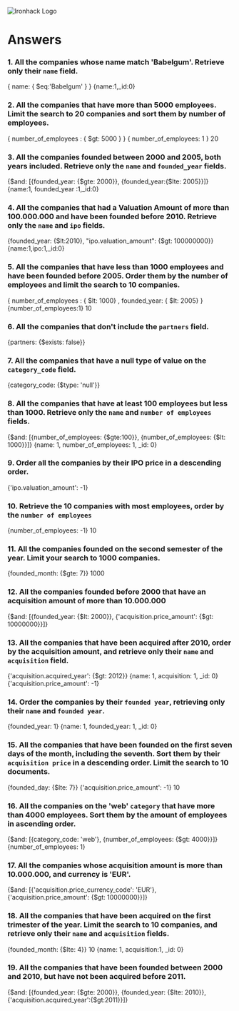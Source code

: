 ![Ironhack Logo](https://i.imgur.com/1QgrNNw.png)

# Answers

### 1. All the companies whose name match 'Babelgum'. Retrieve only their `name` field.
{ name: { $eq:'Babelgum' } }
{name:1,_id:0}


### 2. All the companies that have more than 5000 employees. Limit the search to 20 companies and sort them by **number of employees**.
{ 
number_of_employees
 : { $gt: 5000 } }
{
number_of_employees: 1
}
20

### 3. All the companies founded between 2000 and 2005, both years included. Retrieve only the `name` and `founded_year` fields.
{$and: [{founded_year: {$gte: 2000}}, {founded_year:{$lte: 2005}}]}
{name:1,
founded_year
:1,_id:0}


### 4. All the companies that had a Valuation Amount of more than 100.000.000 and have been founded before 2010. Retrieve only the `name` and `ipo` fields.
{founded_year: {$lt:2010}, "ipo.valuation_amount": {$gt: 100000000}}
{name:1,ipo:1,_id:0}


### 5. All the companies that have less than 1000 employees and have been founded before 2005. Order them by the number of employees and limit the search to 10 companies.
{ 
number_of_employees : { $lt: 1000} , 
founded_year:
 { $lt: 2005} }
 {number_of_employees:1}
 10

### 6. All the companies that don't include the `partners` field.
{partners: {$exists: false}}

### 7. All the companies that have a null type of value on the `category_code` field.

{category_code: {$type: 'null'}}

### 8. All the companies that have at least 100 employees but less than 1000. Retrieve only the `name` and `number of employees` fields.

{$and: [{number_of_employees: {$gte:100}}, {number_of_employees: {$lt: 1000}}]}
{name: 1, number_of_employees: 1, _id: 0}

### 9. Order all the companies by their IPO price in a descending order.
{'ipo.valuation_amount': -1}

### 10. Retrieve the 10 companies with most employees, order by the `number of employees`

{number_of_employees: -1}
10

### 11. All the companies founded on the second semester of the year. Limit your search to 1000 companies.
{founded_month: {$gte: 7}}
1000
### 12. All the companies founded before 2000 that have an acquisition amount of more than 10.000.000

{$and: [{founded_year: {$lt: 2000}}, {'acquisition.price_amount': {$gt: 10000000}}]}

### 13. All the companies that have been acquired after 2010, order by the acquisition amount, and retrieve only their `name` and `acquisition` field.
{'acquisition.acquired_year': {$gt: 2012}}
{name: 1, acquisition: 1, _id: 0}
{'acquisition.price_amount': -1}

### 14. Order the companies by their `founded year`, retrieving only their `name` and `founded year`.
{founded_year: 1}
{name: 1, founded_year: 1, _id: 0}


### 15. All the companies that have been founded on the first seven days of the month, including the seventh. Sort them by their `acquisition price` in a descending order. Limit the search to 10 documents.
{founded_day: {$lte: 7}}
{'acquisition.price_amount': -1}
10


### 16. All the companies on the 'web' `category` that have more than 4000 employees. Sort them by the amount of employees in ascending order.

{$and: [{category_code: 'web'}, {number_of_employees: {$gt: 4000}}]}
{number_of_employees: 1}

### 17. All the companies whose acquisition amount is more than 10.000.000, and currency is 'EUR'.

{$and: [{'acquisition.price_currency_code': 'EUR'}, {'acquisition.price_amount': {$gt: 10000000}}]}

### 18. All the companies that have been acquired on the first trimester of the year. Limit the search to 10 companies, and retrieve only their `name` and `acquisition` fields.
{founded_month: {$lte: 4}}
10
{name: 1, acquisition:1, _id: 0}
### 19. All the companies that have been founded between 2000 and 2010, but have not been acquired before 2011.
{$and: [{founded_year: {$gte: 2000}}, {founded_year: {$lte: 2010}}, {'acquisition.acquired_year':{$gt:2011}}]}